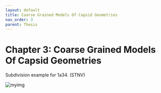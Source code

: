 ```yaml
---
layout: default
title: Coarse Grained Models Of Capsid Geometries
nav_order: 3
parent: Thesis
---
```


# Chapter 3: Coarse Grained Models Of Capsid Geometries

Subdivision example for 1a34. (STNV)

![myimg](1a34_20_domains_optimal.png)

